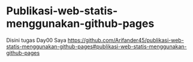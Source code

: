# Publikasi-web-statis-menggunakan-github-pages

Disini tugas Day00 Saya https://github.com/Arifander45/publikasi-web-statis-menggunakan-github-pages#publikasi-web-statis-menggunakan-github-pages
